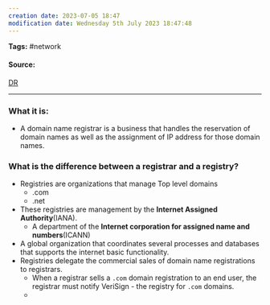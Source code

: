 ```yaml
---
creation date: 2023-07-05 18:47
modification date: Wednesday 5th July 2023 18:47:48
---
```


**Tags:** #network 

#### Source:
[DR](https://www.cloudflare.com/learning/dns/glossary/what-is-a-domain-name-registrar/)

--------------------------------------

### What it is:

* A domain name registrar is a business that handles the reservation of domain names as well as the assignment of IP address for those domain names.

### What is the difference between a registrar and a registry?

* Registries are organizations that manage Top level domains
	* .com
	* .net
* These registries are management by the **Internet Assigned Authority**(IANA).
	* A department of the **Internet corporation for assigned name and numbers**(ICANN)
* A global organization that coordinates several processes and databases that supports the internet basic functionality.
* Registries delegate the commercial sales of domain name registrations to registrars.
	* When a registrar sells a `.com`  domain registration to an end user, the registrar must notify VeriSign - the registry for `.com` domains.
	* 
